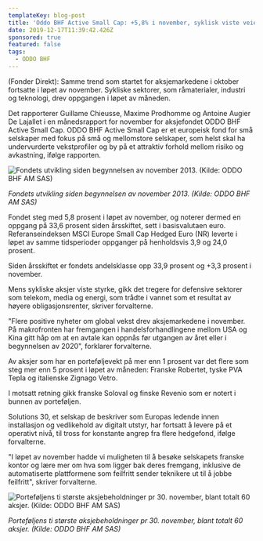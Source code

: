 ```yaml
---
templateKey: blog-post
title: 'Oddo BHF Active Small Cap: +5,8% i november, syklisk viste veien'
date: 2019-12-17T11:39:42.426Z
sponsored: true
featured: false
tags:
  - ODDO BHF
---
```

(Fonder Direkt): Samme trend som startet for aksjemarkedene i oktober fortsatte i løpet av november. Sykliske sektorer, som råmaterialer, industri og teknologi, drev oppgangen i løpet av måneden.



Det rapporterer Guillame Chieusse, Maxime Prodhomme og Antoine Augier De Lajallet i en månedsrapport for november for aksjefondet ODDO BHF Active Small Cap. ODDO BHF Active Small Cap er et europeisk fond for små selskaper med fokus på små og mellomstore selskaper, som helst skal ha undervurderte vekstprofiler og by på et attraktiv forhold mellom risiko og avkastning, ifølge rapporten.



![Fondets utvikling siden begynnelsen av november 2013. (Kilde: ODDO BHF AM SAS)](/img/oddo-active1.png "Fondets utvikling siden begynnelsen av november 2013. (Kilde: ODDO BHF AM SAS)")

_Fondets utvikling siden begynnelsen av november 2013. (Kilde: ODDO BHF AM SAS)_



Fondet steg med 5,8 prosent i løpet av november, og noterer dermed en oppgang på 33,6 prosent siden årsskiftet, sett i basisvalutaen euro. Referanseindeksen MSCI Europe Small Cap Hedged Euro (NR) leverte i løpet av samme tidsperioder oppganger på henholdsvis 3,9 og 24,0 prosent.



Siden årsskiftet er fondets andelsklasse opp 33,9 prosent og +3,3 prosent i november.



Mens sykliske aksjer viste styrke, gikk det tregere for defensive sektorer som telekom, media og energi, som trådte i vannet som et resultat av høyere obligasjonsrenter, skriver forvalterne.



"Flere positive nyheter om global vekst drev aksjemarkedene i november. På makrofronten har fremgangen i handelsforhandlingene mellom USA og Kina gitt håp om at en avtale kan oppnås før utgangen av året eller i begynnelsen av 2020", forklarer forvalterne.



Av aksjer som har en porteføljevekt på mer enn 1 prosent var det flere som steg mer enn 5 prosent i løpet av måneden: Franske Robertet, tyske PVA Tepla og italienske Zignago Vetro.



I motsatt retning gikk franske Soloval og finske Revenio som er notert i bunnen av porteføljen.



Solutions 30, et selskap de beskriver som Europas ledende innen installasjon og vedlikehold av digitalt utstyr, har fortsatt å levere på et operativt nivå, til tross for konstante angrep fra flere hedgefond, ifølge forvalterne.



"I løpet av november hadde vi muligheten til å besøke selskapets franske kontor og lære mer om hva som ligger bak deres fremgang, inklusive de automatiserte plattformene som feilfritt sender teknikere ut til å jobbe feilfritt", skriver forvalterne.



![Porteføljens ti største aksjebeholdninger pr 30. november, blant totalt 60 aksjer. (Kilde: ODDO BHF AM SAS)](/img/oddo-active.png "Porteføljens ti største aksjebeholdninger pr 30. november, blant totalt 60 aksjer. (Kilde: ODDO BHF AM SAS)")

_Porteføljens ti største aksjebeholdninger pr 30. november, blant totalt 60 aksjer. (Kilde: ODDO BHF AM SAS)_

